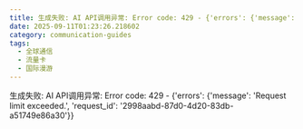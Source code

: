 ```yaml
---
title: 生成失败: AI API调用异常: Error code: 429 - {'errors': {'message': 'Request limit exceeded.', 'request_id': '0b986bd6-7315-4a7f-b7c3-e10488fc799f'}}
date: 2025-09-11T01:23:26.218602
category: communication-guides
tags:
  - 全球通信
  - 流量卡
  - 国际漫游
---
```


生成失败: AI API调用异常: Error code: 429 - {'errors': {'message': 'Request limit exceeded.', 'request_id': '2998aabd-87d0-4d20-83db-a51749e86a30'}}